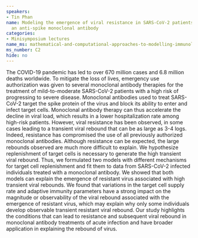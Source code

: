 ```yaml
---
speakers:
- Tin Phan
name: Modeling the emergence of viral resistance in SARS-CoV-2 patients treated with
  an anti-spike monoclonal antibody
categories:
- Minisymposium lectures
name_ms: mathematical-and-computational-approaches-to-modelling-immunology
ms_number: C2
hide: no
---
```

The COVID-19 pandemic has led to over 670 million cases and 6.8 million deaths worldwide. To mitigate the loss of lives, emergency use authorization was given to several monoclonal antibody therapies for the treatment of mild-to-moderate SARS-CoV-2 patients with a high risk of progressing to severe disease. Monoclonal antibodies used to treat SARS-CoV-2 target the spike protein of the virus and block its ability to enter and infect target cells. Monoclonal antibody therapy can thus accelerate the decline in viral load, which results in a lower hospitalization rate among high-risk patients. However, viral resistance has been observed, in some cases leading to a transient viral rebound that can be as large as 3-4 logs. Indeed, resistance has compromised the use of all previously authorized monoclonal antibodies. Although resistance can be expected, the large rebounds observed are much more difficult to explain. We hypothesize replenishment of target cells is necessary to generate the high transient viral rebound. Thus, we formulated two models with different mechanisms for target cell replenishment and fit them to data from SARS-CoV-2 infected individuals treated with a monoclonal antibody. We showed that both models can explain the emergence of resistant virus associated with high transient viral rebounds. We found that variations in the target cell supply rate and adaptive immunity parameters have a strong impact on the magnitude or observability of the viral rebound associated with the emergence of resistant virus, which may explain why only some individuals develop observable transient resistant viral rebound. Our study highlights the conditions that can lead to resistance and subsequent viral rebound in monoclonal antibody treatments of acute infection and have broader application in explaining the rebound of virus.


